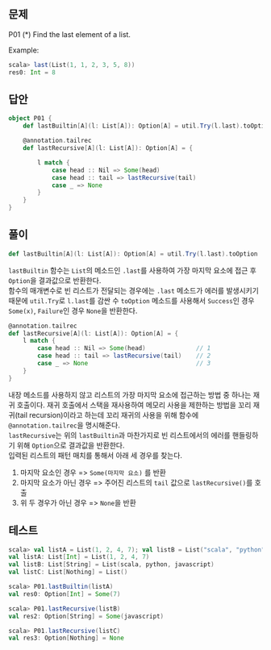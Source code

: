 ## 문제
P01 (*) Find the last element of a list.

Example:
```scala
scala> last(List(1, 1, 2, 3, 5, 8))
res0: Int = 8
```

## 답안
```scala
object P01 {
    def lastBuiltin[A](l: List[A]): Option[A] = util.Try(l.last).toOption

    @annotation.tailrec
    def lastRecursive[A](l: List[A]): Option[A] = {

        l match {
            case head :: Nil => Some(head)
            case head :: tail => lastRecursive(tail)
            case _ => None
        }
    }
}
```

## 풀이
```scala
def lastBuiltin[A](l: List[A]): Option[A] = util.Try(l.last).toOption
```
`lastBuiltin` 함수는 `List`의 메소드인 `.last`를 사용하여 가장 마지막 요소에 접근 후 `Option`을 결과값으로 반환한다.  
함수의 매개변수로 빈 리스트가 전달되는 경우에는 `.last` 메소드가 에러를 발생시키기 때문에 `util.Try`로 `l.last`를 감싼 수 `toOption` 메소드를 사용해서 `Success`인 경우 `Some(x)`, `Failure`인 경우 `None`을 반환한다.

```scala
@annotation.tailrec
def lastRecursive[A](l: List[A]): Option[A] = {
    l match {
        case head :: Nil => Some(head)              // 1
        case head :: tail => lastRecursive(tail)    // 2
        case _ => None                              // 3
    }
}
```
내장 메소드를 사용하지 않고 리스트의 가장 마지막 요소에 접근하는 방법 중 하나는 재귀 호출이다. 재귀 호출에서 스택을 재사용하여 메모리 사용을 제한하는 방법을 꼬리 재귀(tail recursion)이라고 하는데 꼬리 재귀의 사용을 위해 함수에 `@annotation.tailrec`을 명시해준다.  
`lastRecursive`는 위의 `lastBuiltin`과 마찬가지로 빈 리스트에서의 에러를 핸들링하기 위해 `Option`으로 결과값을 반환한다.  
입력된 리스트의 패턴 매치를 통해서 아래 세 경우를 찾는다.
1. 마지막 요소인 경우 => `Some(마지막 요소)` 를 반환
2. 마지막 요소가 아닌 경우 => 주어진 리스트의 `tail` 값으로 `lastRecursive()`를 호출
3. 위 두 경우가 아닌 경우 => `None`을 반환

## 테스트
```scala
scala> val listA = List(1, 2, 4, 7); val listB = List("scala", "python", "javascript"); val listC = List();
val listA: List[Int] = List(1, 2, 4, 7)
val listB: List[String] = List(scala, python, javascript)
val listC: List[Nothing] = List()

scala> P01.lastBuiltin(listA)
val res0: Option[Int] = Some(7)

scala> P01.lastRecursive(listB)
val res2: Option[String] = Some(javascript)

scala> P01.lastRecursive(listC)
val res3: Option[Nothing] = None
```